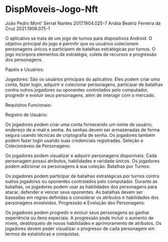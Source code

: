 # DispMoveis-Jogo-Nft
João Pedro Mont' Serrat Nantes	  2017.1904.025-7
Anália Beatriz Ferreira da Cruz 	2021.1906.075-1

O aplicativo se trata de um jogo de turnos para dispositivos Android. O objetivo principal do jogo é permitir que os usuários colecionem 
personagens únicos e participem de batalhas estratégicas por turnos. O jogo incorpora elementos de estratégia, coleta de recursos e 
progressão dos personagens.

Papéis e Usuários:

Jogadores: São os usuários principais do aplicativo. Eles podem criar uma conta, fazer login, adquirir e colecionar personagens, 
participar de batalhas contra outros jogadores ou oponentes controlados pelo computador, progredir e evoluir seus personagens, 
além de interagir com o mercado.

Requisitos Funcionais:

Registro de Usuário:

Os jogadores podem criar uma conta fornecendo um nome de usuário, endereço de e-mail e senha.
As senhas devem ser armazenadas de forma segura usando técnicas de criptografia de senha.
Os jogadores também podem fazer login usando suas credenciais registradas.
Seleção e Colecionáveis de Personagens:

Os jogadores podem visualizar e adquirir personagens disponíveis.
Cada personagem possui atributos, habilidades e raridade únicos.
Os jogadores podem adicionar os personagens à sua coleção.
Batalhas por Turnos:

Os jogadores podem participar de batalhas estratégicas por turnos contra outros jogadores ou oponentes controlados pelo computador.
Durante as batalhas, os jogadores podem usar as habilidades dos personagens para atacar, defender e vencer seus oponentes.
As batalhas devem ser baseadas em regras definidas e considerar os atributos e habilidades dos personagens envolvidos.
Progressão e Evolução dos Personagens:

Os jogadores podem progredir e evoluir seus personagens ao ganhar experiência ou itens especiais.
A progressão pode incluir o aumento de níveis, desbloqueio de novas habilidades e aprimoramento de atributos.
Os jogadores devem poder visualizar o progresso de cada personagem em termos de estatísticas e conquistas.

